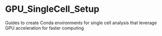 # GPU_SingleCell_Setup
Guides to create Conda environments for single cell analysis that leverage GPU acceleration for faster computing
